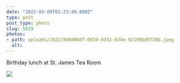 ```yaml
---
date: "2022-03-09T01:23:49.000Z"
type: post 
post_type: photo
slug: 5029
photos: 
- path: uploads/2022/84840bdf-0d19-4342-834e-92198bd9738b.jpeg
  alt: 
---
```

Birthday lunch at St. James Tea Room


![](/uploads/2022/84840bdf-0d19-4342-834e-92198bd9738b.jpeg)

